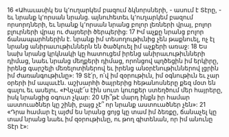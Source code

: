16 «Ահաւասիկ ես կ՚ուղարկեմ բազում ձկնորսների, - ասում է Տէրը, - եւ նրանք կ՚որսան նրանց. այնուհետեւ կ՚ուղարկեմ բազում որսորդների, եւ նրանք կ՚որսան նրանց բոլոր լեռների վրայ, բոլոր բլուրների վրայ ու ժայռերի ծերպերից: 17 Իմ աչքը նրանց բոլոր ճանապարհներին է. նրանք իմ տեսողութիւնից չեն թաքնուել, ոչ էլ նրանց անիրաւութիւններն են ծածկուել իմ աչքերի առաջ: 18 Ես նախ նրանց կրկնակի կը հատուցեմ իրենց անիրաւութիւնների դիմաց, նաեւ նրանց մեղքերի դիմաց, որոնցով պղծեցին իմ երկիրը, իրենց գարշելի մեռելոտիներով եւ իրենց անօրէնութիւններով լցրին իմ ժառանգութիւնը»:
19 Տէ՛ր, ո՛վ իմ զօրութիւն,
իմ օգնութիւն եւ չար օրերի իմ ապաւէն.
աշխարհի ծայրերից հեթանոսները քեզ մօտ են գալու եւ ասելու.
«Ինչպէ՜ս էին սուտ կուռքեր ստեղծում մեր հայրերը,
իսկ նրանցից օգուտ չկար:
20 Մի՞թէ մարդ ինքն իր համար աստուածներ կը շինի,
բայց չէ՞ որ նրանք աստուածներ չեն»:
21 «Դրա համար էլ այժմ ես նրանց ցոյց կը տամ իմ ձեռքը,
ճանաչել կը տամ նրանց նաեւ իմ զօրութիւնը,
ու թող գիտենան, որ իմ անունը Տէր է»:
